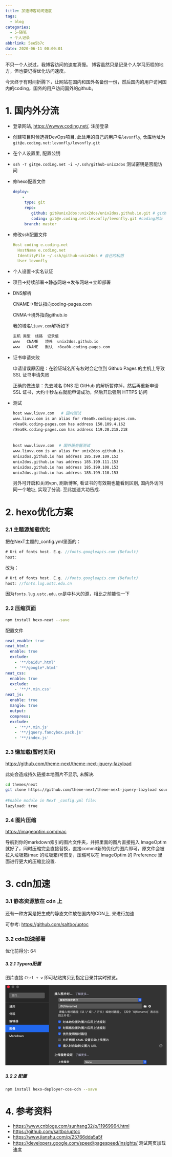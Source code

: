 ```yaml
---
title: 加速博客访问速度
tags:
  - blog
categories:
  - 5-随笔
  - 个人记录
abbrlink: 5ee5b7c
date: 2020-06-11 00:00:01
---
```




不只一个人说过，我博客访问的速度真慢。 博客虽然只是记录个人学习历程的地方，但也要记得优化访问速度。 

今天终于有时间折腾下，让网站在国内和国外各备份一份，然后国内的用户访问国内的coding，国外的用户访问国外的github。 

<!-- more -->

# 1. 国内外分流

+ 登录网站, https://wwww.coding.net/, 注册登录

+ 创建项目时候选择DevOps项目, 此处用的自己的用户名`levonfly`, 仓库地址为`git@e.coding.net:levonfly/levonfly.git`

+ 在个人设置里, 配置公钥

+ `ssh -T git@e.coding.net -i ~/.ssh/github-unix2dos`  测试密钥是否能访问

+ 修hexo配置文件

  ```yaml
  deploy:
      -
       type: git
       repo:
          github: git@unix2dos:unix2dos/unix2dos.github.io.git # github地址
          coding: git@e.coding.net:levonfly/levonfly.git #coding地址
       branch: master
  ```

+ 修改ssh配置文件

  ```yaml
  Host coding e.coding.net
  	HostName e.coding.net
  	IdentityFile ~/.ssh/github-unix2dos # 自己的私钥
  	User levonfly
  ```

+ 个人设置->实名认证

+ 项目->持续部署->静态网站->发布网站->立即部署

+ DNS解析 

  CNAME->默认指向coding-pages.com

  CNMA->境外指向github.io

  我的域名`liuvv.com`解析如下

  ```bash
  主机 类型	 线路	 记录值
  www	CNAME	境外	unix2dos.github.io
  www	CNAME	默认	r8ea0k.coding-pages.com
  ```

  

+ 证书申请失败

  申请错误原因是：在验证域名所有权时会定位到 Github Pages 的主机上导致 SSL 证书申请失败

  正确的做法是：先去域名 DNS 把 GitHub 的解析暂停掉，然后再重新申请 SSL 证书，大约十秒左右就能申请成功，然后开启强制 HTTPS 访问

  

+ 测试

  ```bash
  host www.liuvv.com   # 国内测试
  www.liuvv.com is an alias for r8ea0k.coding-pages.com.
  r8ea0k.coding-pages.com has address 150.109.4.162
  r8ea0k.coding-pages.com has address 119.28.218.218
  
  
  host www.liuvv.com  # 国外服务器测试
  www.liuvv.com is an alias for unix2dos.github.io.
  unix2dos.github.io has address 185.199.109.153
  unix2dos.github.io has address 185.199.111.153
  unix2dos.github.io has address 185.199.108.153
  unix2dos.github.io has address 185.199.110.153
  ```

  

  另外可开启和关闭vpn, 刷新博客, 看证书的有效期也能看到区别, 国内外访问同一个地址, 实现了分流. 至此加速大功告成.



# 2. hexo优化方案

###  2.1 主题源加载优化

把在NexT主题的_config.yml里面的：

```dart
# Uri of fonts host. E.g. //fonts.googleapis.com (Default)
host:
```

改为：

```dart
# Uri of fonts host. E.g. //fonts.googleapis.com (Default)
host: //fonts.lug.ustc.edu.cn
```

因为`fonts.lug.ustc.edu.cn`是中科大的源，相比之前能快一下

### 2.2 压缩页面

```bash
npm install hexo-neat --save
```

配置文件

```yml
neat_enable: true
neat_html:
  enable: true
  exclude:
    - '**/baidu*.html'
    - '**/google*.html'
neat_css:
  enable: true
  exclude:
    - '**/*.min.css'
neat_js:
  enable: true
  mangle: true
  output:
  compress:
  exclude:
    - '**/*.min.js'
    - '**/jquery.fancybox.pack.js'
    - '**/index.js'
```



### 2.3 懒加载(暂时关闭)

https://github.com/theme-next/theme-next-jquery-lazyload

此处会造成持久链接本地图片不显示, 未解决.

```bash
cd themes/next
git clone https://github.com/theme-next/theme-next-jquery-lazyload source/lib/jquery_lazyload

#Enable module in NexT _config.yml file:
lazyload: true
```



### 2.4 图片压缩

https://imageoptim.com/mac

导航到你的markdown索引的图片文件夹，并把里面的图片直接拖入 ImageOptim 就好了，同时压缩完会直接替换，直接commit新的优化的图片即可，原文件会被拉入垃圾箱(mac 的垃圾箱)可恢复，压缩可以在 ImageOptim 的 Preference 里面进行更大的压缩比设置.



# 3. cdn加速

### 3.1 静态资源放在 cdn 上

还有一种方案是把生成的静态文件放在国内的CDN上, 来进行加速

可参考: https://github.com/saltbo/uptoc

### 3.2 cdn加速部署

优化前得分: 64 

##### 3.2.1 Typora配置

图片直接 `Ctrl + v` 即可粘贴拷贝到指定目录并实时预览。

![image-20201127234658946](%E5%8A%A0%E9%80%9F%E5%8D%9A%E5%AE%A2%E8%AE%BF%E9%97%AE%E9%80%9F%E5%BA%A6/image-20201127234658946.png)

##### 3.2.2 配置

```bash
npm install hexo-deployer-cos-cdn --save

```





# 4. 参考资料

+ https://www.cnblogs.com/sunhang32/p/11969964.html 
+ https://github.com/saltbo/uptoc
+ https://www.jianshu.com/p/25766dda5a5f
+ https://developers.google.com/speed/pagespeed/insights/  测试网页加载速度
